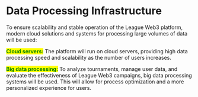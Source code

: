 # Data Processing Infrastructure

To ensure scalability and stable operation of the League Web3 platform, modern cloud solutions and systems for processing large volumes of data will be used:

<mark style="color:green;">**Cloud servers:**</mark> The platform will run on cloud servers, providing high data processing speed and scalability as the number of users increases.

<mark style="color:green;">**Big data processing:**</mark> To analyze tournaments, manage user data, and evaluate the effectiveness of League Web3 campaigns, big data processing systems will be used. This will allow for process optimization and a more personalized experience for users.
